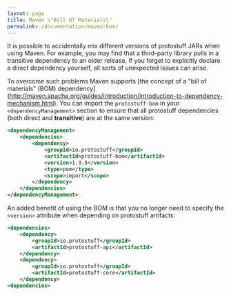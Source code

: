 ```yaml
---
layout: page
title: Maven \"Bill Of Materials\"
permalink: /documentation/maven-bom/
---
```


It is possible to accidentally mix different versions of protostuff JARs when using Maven.
For example, you may find that a third-party library pulls in a transitive dependency to
an older release. If you forget to explicitly declare a direct dependency yourself, all
sorts of unexpected issues can arise.

To overcome such problems Maven supports [the concept of a "bill of materials" (BOM) dependency]
(http://maven.apache.org/guides/introduction/introduction-to-dependency-mechanism.html).
You can import the `protostuff-bom` in your `<dependencyManagement>` section to
ensure that all protostuff dependencies (both direct and **transitive**) are at the same version:

```xml
<dependencyManagement>
    <dependencies>
        <dependency>
            <groupId>io.protostuff</groupId>
            <artifactId>protostuff-bom</artifactId>
            <version>1.3.5</version>
            <type>pom</type>
            <scope>import</scope>
        </dependency>
    </dependencies>
</dependencyManagement>
```

An added benefit of using the BOM is that you no longer need to specify the `<version>` attribute
when depending on protostuff artifacts:

```xml
<dependencies>
    <dependency>
        <groupId>io.protostuff</groupId>
        <artifactId>protostuff-api</artifactId>
    </dependency>
    <dependency>
        <groupId>io.protostuff</groupId>
        <artifactId>protostuff-core</artifactId>
    </dependency>
<dependencies>
```

